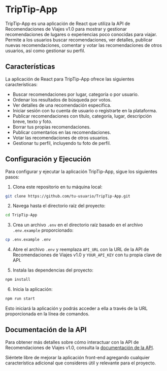 # TripTip-App

TripTip-App es una aplicación de React que utiliza la API de Recomendaciones de Viajes v1.0 para mostrar y gestionar recomendaciones de lugares o experiencias poco conocidas para viajar. Permite a los usuarios buscar recomendaciones, ver detalles, publicar nuevas recomendaciones, comentar y votar las recomendaciones de otros usuarios, así como gestionar su perfil.

## Características

La aplicación de React para TripTip-App ofrece las siguientes características:

- Buscar recomendaciones por lugar, categoría o por usuario.
- Ordenar los resultados de búsqueda por votos.
- Ver detalles de una recomendación específica.
- Iniciar sesión con tu cuenta de usuario o registrarte en la plataforma.
- Publicar recomendaciones con título, categoría, lugar, descripción breve, texto y foto.
- Borrar tus propias recomendaciones.
- Publicar comentarios en las recomendaciones.
- Votar las recomendaciones de otros usuarios.
- Gestionar tu perfil, incluyendo tu foto de perfil.

## Configuración y Ejecución

Para configurar y ejecutar la aplicación TripTip-App, sigue los siguientes pasos:

1. Clona este repositorio en tu máquina local:

```bash
git clone https://github.com/tu-usuario/TripTip-App.git
```

2. Navega hasta el directorio raíz del proyecto:

```bash
cd TripTip-App
```

3. Crea un archivo `.env` en el directorio raíz basado en el archivo `.env.example` proporcionado:

```bash
cp .env.example .env
```

4. Abre el archivo `.env` y reemplaza `API_URL` con la URL de la API de Recomendaciones de Viajes v1.0 y `YOUR_API_KEY` con tu propia clave de API.

5. Instala las dependencias del proyecto:

```bash
npm install
```

6. Inicia la aplicación:

```bash
npm run start
```

Esto iniciará la aplicación y podrás acceder a ella a través de la URL proporcionada en la línea de comandos.

## Documentación de la API

Para obtener más detalles sobre cómo interactuar con la API de Recomendaciones de Viajes v1.0, consulta la [documentación de la API](https://github.com/Manucv20/TripTip-Api/blob/main/README.md).

Siéntete libre de mejorar la aplicación front-end agregando cualquier característica adicional que consideres útil y relevante para el proyecto.
